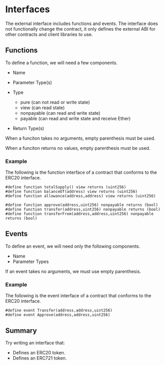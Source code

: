 # Interfaces

The external interface includes functions and events.
The interface does not functionally change the contract, it only defines the external ABI for other
contracts and client libraries to use.

## Functions

To define a function, we will need a few components.

- Name
- Parameter Type(s)
- Type

    - pure (can not read or write state)
    - view (can read state)
    - nonpayable (can read and write state)
    - payable (can read and write state and receive Ether)

- Return Type(s)

When a funciton takes no arguments, empty parenthesis must be used.

When a funciton returns no values, empty parenthesis must be used.

### Example

The following is the function interface of a contract that conforms to the ERC20 interface.

```
#define function totalSupply() view returns (uint256)
#define function balanceOf(address) view returns (uint256)
#define function allowance(address,address) view returns (uint256)

#define function approve(address,uint256) nonpayable returns (bool)
#define function transfer(address,uint256) nonpayable returns (bool)
#define function transferFrom(address,address,uint256) nonpayable returns (bool)
```

## Events

To define an event, we will need only the following components.

- Name
- Parameter Types

If an event takes no arguments, we must use empty parenthesis.

### Example

The following is the event interface of a contract that conforms to the ERC20 interface.

```
#define event Transfer(address,address,uint256)
#define event Approve(address,address,uint256)
```

## Summary

Try writing an interface that:

- Defines an ERC20 token.
- Defines an ERC721 token.